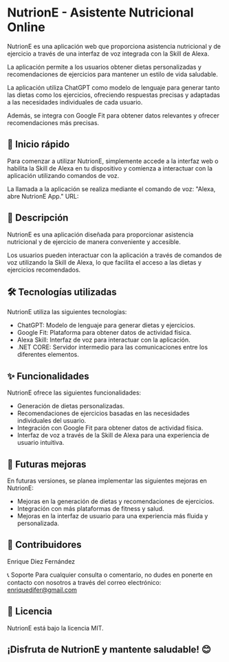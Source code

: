 # NutrionE - Asistente Nutricional Online

NutrionE es una aplicación web que proporciona asistencia nutricional y de ejercicio a través de una interfaz de voz integrada con la Skill de Alexa. 

La aplicación permite a los usuarios obtener dietas personalizadas y recomendaciones de ejercicios para mantener un estilo de vida saludable.

La aplicación utiliza ChatGPT como modelo de lenguaje para generar tanto las dietas como los ejercicios, ofreciendo respuestas precisas y adaptadas a las necesidades individuales de cada usuario. 

Además, se integra con Google Fit para obtener datos relevantes y ofrecer recomendaciones más precisas.

## 🚀 Inicio rápido
Para comenzar a utilizar NutrionE, simplemente accede a la interfaz web o habilita la Skill de Alexa en tu dispositivo y comienza a interactuar con la aplicación utilizando comandos de voz.

La llamada a la aplicación se realiza mediante el comando de voz: "Alexa, abre NutrionE App."
URL: 

## 📖 Descripción
NutrionE es una aplicación diseñada para proporcionar asistencia nutricional y de ejercicio de manera conveniente y accesible. 

Los usuarios pueden interactuar con la aplicación a través de comandos de voz utilizando la Skill de Alexa, lo que facilita el acceso a las dietas y ejercicios recomendados.

## 🛠️ Tecnologías utilizadas
NutrionE utiliza las siguientes tecnologías:

- ChatGPT: Modelo de lenguaje para generar dietas y ejercicios.
- Google Fit: Plataforma para obtener datos de actividad física.
- Alexa Skill: Interfaz de voz para interactuar con la aplicación.
- .NET CORE: Servidor intermedio para las comunicaciones entre los diferentes elementos.

## ✨ Funcionalidades
NutrionE ofrece las siguientes funcionalidades:

- Generación de dietas personalizadas.
- Recomendaciones de ejercicios basadas en las necesidades individuales del usuario.
- Integración con Google Fit para obtener datos de actividad física.
- Interfaz de voz a través de la Skill de Alexa para una experiencia de usuario intuitiva.

## 🚧 Futuras mejoras
En futuras versiones, se planea implementar las siguientes mejoras en NutrionE:

- Mejoras en la generación de dietas y recomendaciones de ejercicios.
- Integración con más plataformas de fitness y salud.
- Mejoras en la interfaz de usuario para una experiencia más fluida y personalizada.


## 🤝 Contribuidores
Enrique Diez Fernández

📞 Soporte
Para cualquier consulta o comentario, no dudes en ponerte en contacto con nosotros a través del correo electrónico: enriquedifer@gmail.com

## 📄 Licencia
NutrionE está bajo la licencia MIT.

## ¡Disfruta de NutrionE y mantente saludable! 😊
